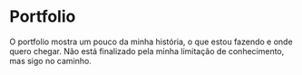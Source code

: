 # Portfolio
 
O portfolio mostra um pouco da minha história, o que estou fazendo e onde quero chegar. Não está finalizado pela minha limitação de conhecimento, mas sigo no caminho.
